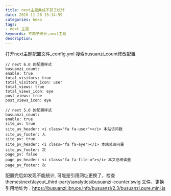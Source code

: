 ```yaml
---
title: next主题集成不蒜子统计
date: 2018-11-28 15:14:59
categories: hexo
tags:
- next 主题
keywords: 不蒜子统计,next主题
description:
---
```

打开next主题配置文件_config.yml 搜索busuanzi_count修改配置
```
// next 6.0 的配置样式
busuanzi_count:
enable: true
total_visitors: true
total_visitors_icon: user
total_views: true
total_views_icon: eye
post_views: true
post_views_icon: eye

// next 5.0 的配置样式
busuanzi_count:
enable: true
site_uv: true
site_uv_header: <i class="fa fa-user"></i> 本站访问数
site_uv_footer: 人
site_pv: true
site_pv_header: <i class="fa fa-eye"></i> 本站总访问量
site_pv_footer: 次
page_pv: false
page_pv_header: <i class="fa fa-file-o"></i> 本文总阅读量
page_pv_footer: 次
```
配置完后如发现不能统计, 可能是引用网址更换了，检查 themes\next\layout\_third-party\analytics\busuanzi-counter.swig 文件，更换引用地址为：https://busuanzi.ibruce.info/busuanzi/2.3/busuanzi.pure.mini.js
